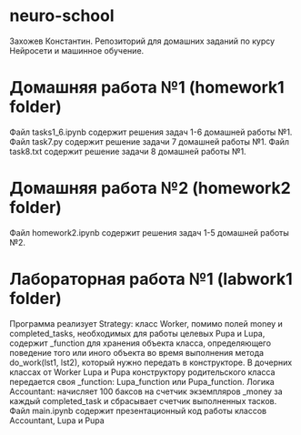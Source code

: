 # neuro-school
Захожев Константин. Репозиторий для домашних заданий по курсу Нейросети и машинное обучение.
# Домашняя работа №1 (homework1 folder)
Файл tasks1_6.ipynb содержит решения задач 1-6 домашней работы №1.
Файл task7.py содержит решение задачи 7 домашней работы №1.
Файл task8.txt содержит решение задачи 8 домашней работы №1.
# Домашняя работа №2 (homework2 folder)
Файл homework2.ipynb содержит решения задач 1-5 домашней работы №2.
# Лабораторная работа №1 (labwork1 folder)
Программа реализует Strategy: класс Worker, помимо полей money и completed_tasks, необходимых для работы целевых Pupa и Lupa, содержит _function для хранения объекта класса, определяющего поведение того или иного объекта во время выполнения метода do_work(lst1, lst2), который нужно передать в конструкторе. В дочерних классах от Worker Lupa и Pupa конструктору родительского класса передается своя _function: Lupa_function или Pupa_function. Логика Accountant: начисляет 100 баксов на счетчик экземпляров _money за каждый completed_task и сбрасывает счетчик выполненных тасков.
Файл main.ipynb содержит презентационный код работы классов Accountant, Lupa и Pupa
